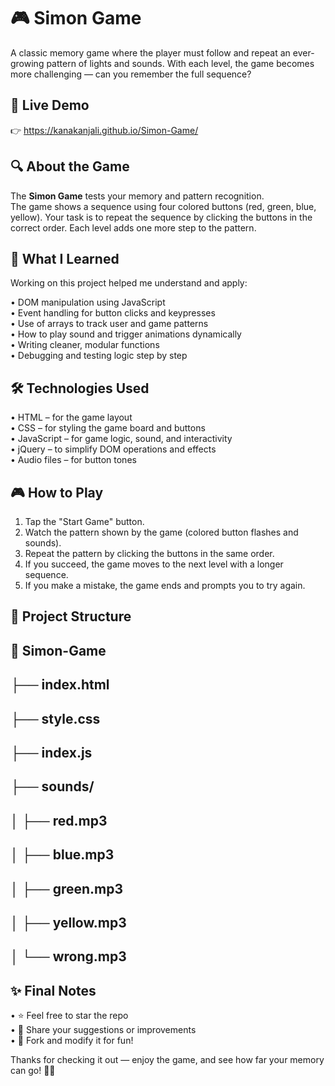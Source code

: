 # 🎮 Simon Game
A classic memory game where the player must follow and repeat an ever-growing pattern of lights and sounds. With each level, the game becomes more challenging — can you remember the full sequence?

## 🔗 Live Demo
👉 https://kanakanjali.github.io/Simon-Game/

## 🔍 About the Game
The **Simon Game** tests your memory and pattern recognition.  
The game shows a sequence using four colored buttons (red, green, blue, yellow). Your task is to repeat the sequence by clicking the buttons in the correct order. Each level adds one more step to the pattern.

## 🚀 What I Learned
Working on this project helped me understand and apply:

• DOM manipulation using JavaScript  
• Event handling for button clicks and keypresses  
• Use of arrays to track user and game patterns  
• How to play sound and trigger animations dynamically  
• Writing cleaner, modular functions  
• Debugging and testing logic step by step  

## 🛠️ Technologies Used
• HTML – for the game layout  
• CSS – for styling the game board and buttons  
• JavaScript – for game logic, sound, and interactivity  
• jQuery – to simplify DOM operations and effects  
• Audio files – for button tones  

## 🎮 How to Play
1. Tap the "Start Game" button.  
2. Watch the pattern shown by the game (colored button flashes and sounds).  
3. Repeat the pattern by clicking the buttons in the same order.  
4. If you succeed, the game moves to the next level with a longer sequence.  
5. If you make a mistake, the game ends and prompts you to try again.
   
## 📁 Project Structure

📁 Simon-Game
---
├── index.html
---
├── style.css
---
├── index.js
---
├── sounds/
---
│ ├── red.mp3
---
│ ├── blue.mp3
---
│ ├── green.mp3
---
│ ├── yellow.mp3
---
│ └── wrong.mp3
---

## ✨ Final Notes
• ⭐ Feel free to star the repo  
• 💬 Share your suggestions or improvements  
• 🔁 Fork and modify it for fun!

Thanks for checking it out — enjoy the game, and see how far your memory can go! 🚀🧠
